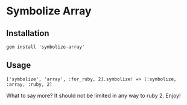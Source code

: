 # Symbolize Array

## Installation

    gem install 'symbolize-array'

## Usage

    ['symbolize', 'array', :for_ruby, 2].symbolize! => [:symbolize, :array, :ruby, 2]

What to say more? It should not be limited in any way to ruby 2. Enjoy!
